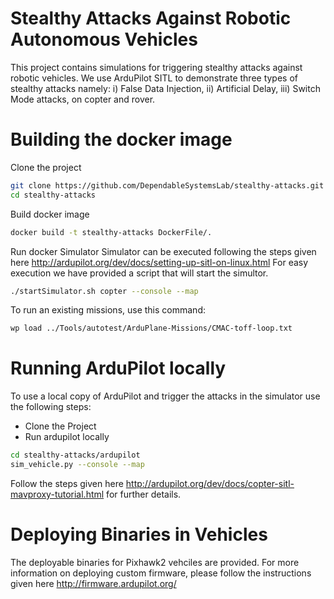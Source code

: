 # Stealthy Attacks Against Robotic Autonomous Vehicles
This project contains simulations for triggering stealthy attacks against robotic vehicles. We use ArduPilot SITL to demonstrate three types of stealthy attacks namely: i) False Data Injection, ii) Artificial Delay, iii) Switch Mode attacks, on copter and rover.   

# Building the docker image
Clone the project
```bash
git clone https://github.com/DependableSystemsLab/stealthy-attacks.git
cd stealthy-attacks
```
Build docker image
```bash
docker build -t stealthy-attacks DockerFile/.
```
Run docker Simulator
Simulator can be executed following the steps given here http://ardupilot.org/dev/docs/setting-up-sitl-on-linux.html 
For easy execution we have provided a script that will start the simultor. 
```bash
./startSimulator.sh copter --console --map
```
To run an existing missions, use this command:
```bash
wp load ../Tools/autotest/ArduPlane-Missions/CMAC-toff-loop.txt
```

# Running ArduPilot locally
To use a local copy of ArduPilot and trigger the attacks in the simulator use the following steps:
* Clone the Project
* Run ardupilot locally
```bash
cd stealthy-attacks/ardupilot
sim_vehicle.py --console --map
```
Follow the steps given here http://ardupilot.org/dev/docs/copter-sitl-mavproxy-tutorial.html for further details. 

# Deploying Binaries in Vehicles
The deployable binaries for Pixhawk2 vehciles are provided. For more information on deploying custom firmware, please follow the instructions given here http://firmware.ardupilot.org/ 




